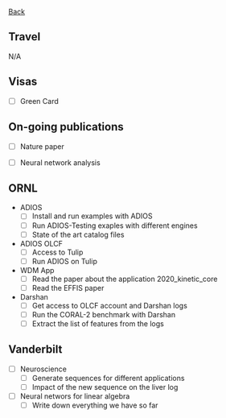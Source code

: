 [Back](index.md)

## Travel

N/A

## Visas

- [ ] Green Card

## On-going publications
  
- [ ] Nature paper
- [ ] Neural network analysis


## ORNL

- ADIOS
   - [ ] Install and run examples with ADIOS
   - [ ] Run ADIOS-Testing exaples with different engines
   - [ ] State of the art catalog files

- ADIOS OLCF
   - [ ] Access to Tulip
   - [ ] Run ADIOS on Tulip

- WDM App
   - [ ] Read the paper about the application 2020_kinetic_core
   - [ ] Read the EFFIS paper

- Darshan
   - [ ] Get access to OLCF account and Darshan logs
   - [ ] Run the CORAL-2 benchmark with Darshan
   - [ ] Extract the list of features from the logs

## Vanderbilt

- [ ] Neuroscience
   - [ ] Generate sequences for different applications
   - [ ] Impact of the new sequence on the liver log

- [ ] Neural networs for linear algebra
   - [ ] Write down everything we have so far

<br/>


